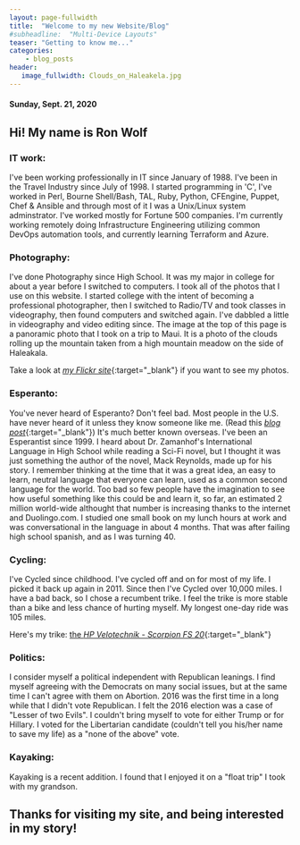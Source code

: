 ```yaml
---
layout: page-fullwidth
title:  "Welcome to my new Website/Blog"
#subheadline:  "Multi-Device Layouts"
teaser: "Getting to know me..."
categories:
    - blog_posts
header:
   image_fullwidth: Clouds_on_Haleakela.jpg
---
```

#### Sunday, Sept. 21, 2020
## Hi! My name is Ron Wolf

### IT work:
  I've been working professionally in IT since January of 1988.  I've been in the Travel Industry since July of 1998.  I started programming in 'C', I've worked in Perl, Bourne Shell/Bash, TAL, Ruby, Python, CFEngine, Puppet, Chef & Ansible and through most of it I was a Unix/Linux system adminstrator.  I've worked mostly for Fortune 500 companies.  I'm currently working remotely doing Infrastructure Engineering utilizing common DevOps automation tools, and currently learning Terraform and Azure.

### Photography:
  I've done Photography since High School.  It was my major in college for about a year before I switched to computers.  I took all of the photos that I use on this website.   I started college with the intent of becoming a professional photographer, then I switched to Radio/TV and took classes in videography, then found computers and switched again.  I've dabbled a little in videography and video editing since. The image at the top of this page is a panoramic photo that I took on a trip to Maui.  It is a photo of the clouds rolling up the mountain taken from a high mountain meadow on the side of Haleakala. 

  Take a look at [*my Flickr site*](https://www.flickr.com/photos/75714303@N00){:target="_blank"} if you want to see my photos. 

### Esperanto:
  You've never heard of Esperanto?  Don't feel bad.  Most people in the U.S. have never heard of it unless they know someone like me. (Read this [*blog post*](/blog_posts/What-is-Esperanto/){:target="_blank"}) It's much better known overseas.  I've been an Esperantist since 1999.  I heard about Dr. Zamanhof's International Language in High School while reading a Sci-Fi novel, but I thought it was just something the author of the novel, Mack Reynolds, made up for his story.  I remember thinking at the time that it was a great idea, an easy to learn, neutral language that everyone can learn, used as a common second language for the world.  Too bad so few people have the imagination to see how useful something like this could be and learn it, so far, an estimated 2 million world-wide althought that number is increasing thanks to the internet and Duolingo.com.  I studied one small book on my lunch hours at work and was conversational in the language in about 4 months.  That was after failing high school spanish, and as I was turning 40.

### Cycling:
  I've Cycled since childhood.  I've cycled off and on for most of my life.  I picked it back up again in 2011.  Since then I've Cycled over 10,000 miles.  I have a bad back, so I chose a recumbent trike.  I feel the trike is more stable than a bike and less chance of hurting myself.  My longest one-day ride was 105 miles.
  
  Here's my trike: [the *HP Velotechnik - Scorpion FS 20*](https://www.hpvelotechnik.com/en/recumbent-trikes-bikes/scorpion-adults-recumbent-trikes/scorpion-fs-20-compact-full-suspension-adults-trike/){:target="_blank"}


### Politics:
  I consider myself a political independent with Republican leanings.  I find myself agreeing with the Democrats on many social issues, but at the same time I can't agree with them on Abortion.  2016 was the first time in a long while that I didn't vote Republican.  I felt the 2016 election was a case of "Lesser of two Evils".  I couldn't bring myself to vote for either Trump or for Hillary.  I voted for the Libertarian candidate (couldn't tell you his/her name to save my life) as a "none of the above" vote.


### Kayaking: 
  Kayaking is a recent addition.  I found that I enjoyed it on a "float trip" I took with my grandson.  

## Thanks for visiting my site, and being interested in my story!